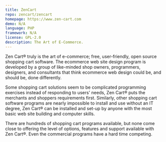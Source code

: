 ```yaml
---
title: ZenCart
repo: zencart/zencart
homepage: https://www.zen-cart.com
demo: N/A
language: PHP
framework: N/A
license: GPL-2.0
description: The Art of E-Commerce.
---
```


Zen Cart® truly is the art of e-commerce; free, user-friendly, open source shopping cart software. The ecommerce web site design program is developed by a group of like-minded shop owners, programmers, designers, and consultants that think ecommerce web design could be, and should be, done differently.

Some shopping cart solutions seem to be complicated programming exercises instead of responding to users' needs, Zen Cart® puts the merchants and shoppers requirements first. Similarly, other shopping cart software programs are nearly impossible to install and use without an IT degree, Zen Cart® can be installed and set-up by anyone with the most basic web site building and computer skills.

There are hundreds of shopping cart programs available, but none come close to offering the level of options, features and support available with Zen Cart®. Even the commercial programs have a hard time competing.